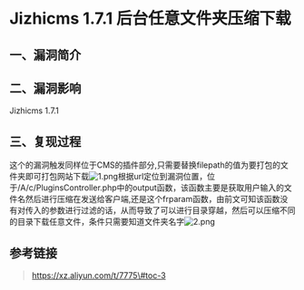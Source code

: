 Jizhicms 1.7.1 后台任意文件夹压缩下载
=====================================

一、漏洞简介
------------

二、漏洞影响
------------

Jizhicms 1.7.1

三、复现过程
------------

这个的漏洞触发同样位于CMS的插件部分,只需要替换filepath的值为要打包的文件夹即可打包网站下载![1.png](./resource/Jizhicms1.7.1后台任意文件夹压缩下载/media/rId24.png)根据url定位到漏洞位置，位于/A/c/PluginsController.php中的output函数，该函数主要是获取用户输入的文件名然后进行压缩在发送给客户端,还是这个frparam函数，由前文可知该函数没有对传入的参数进行过滤的话，从而导致了可以进行目录穿越，然后可以压缩不同的目录下载任意文件，条件只需要知道文件夹名字![2.png](./resource/Jizhicms1.7.1后台任意文件夹压缩下载/media/rId25.png)

参考链接
--------

> https://xz.aliyun.com/t/7775\#toc-3
